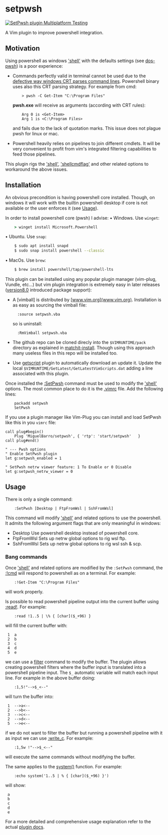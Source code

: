 # setpwsh
[![SetPwsh plugin Multiplatform Testing](https://github.com/MiguelBarro/setpwsh/actions/workflows/testing.yaml/badge.svg?branch=main&event=schedule)](https://github.com/MiguelBarro/setpwsh/actions/workflows/testing.yaml)

A Vim plugin to improve powershell integration.

## Motivation

Using powershell as windows ['shell'](https://vimhelp.org/options.txt.html#%27shell%27) with the defaults settings (see [dos-pwsh](https://vimhelp.org/os_dos.txt.html#dos-pwsh)) is a poor experience:

+ Commands perfectly valid in terminal cannot be used due to the [defective way windows CRT parses command lines](https://devblogs.microsoft.com/oldnewthing/20100917-00/?p=12833).
  Powershell binary uses also this CRT parsing strategy. For example from cmd:
  ```pws
      > pwsh -C Get-Item "C:\Program Files"
  ```
  **pwsh.exe** will receive as arguments (according with CRT rules):
  ```pwsh
      Arg 0 is <Get-Item>
      Arg 1 is <C:\Program Files>
  ```
  and fails due to the lack of quotation marks.
  This issue does not plague pwsh for linux or mac.

+ Powershell heavily relies on pipelines to join different cmdlets. It will be very convenient to profit from vim's integrated filtering capabilities to feed those pipelines.

This plugin rigs the ['shell'](https://vimhelp.org/options.txt.html#%27shell%27), ['shellcmdflag'](https://vimhelp.org/options.txt.html#%27shellcmdflag%27) and other related options to
workaround the above issues.

## Installation

An obvious precondition is having powershell core installed. Though, on windows it will work with the builtin powershell desktop if core is not available or the user enforces it (see [Usage](#usage)).

In order to install powershell core (pwsh) I advise:
• Windows. Use `winget`:
```cmd
    > winget install Microsoft.Powershell
```
• Ubuntu. Use `snap`:
```bash
    $ sudo apt install snapd
    $ sudo snap install powershell --classic
```
• MacOs. Use `brew`:
```bash
    $ brew install powershell/tap/powershell-lts
```

This plugin can be installed using any popular plugin manager (vim-plug, Vundle, etc...) but vim plugin integration is
extremely easy in later releases ([version8.0](https://vimhelp.org/version8.txt.html#version8.0) introduced package support):

+ A [vimball] is distributed by [www.vim.org](www.vim.org). Installation is as easy as sourcing the vimball file:
  ```vim
    :source setpwsh.vba
  ```
  so is uninstall:
  ```vim
    :RmVimball setpwsh.vba
  ```

+ The github repo can be cloned direcly into the `$VIMRUNTIME/pack` directory as explained in [matchit-install](https://vimhelp.org/usr_05.txt.html#matchit-install). Though using this approach many useless files in this repo will be installed too.

+ Use [getscript](https://vimhelp.org/pi_getscript.txt.html#getscript) plugin to automatically download an update it. Update the local
  `$VIMRUNTIME/GetLatest/GetLatestVimScripts.dat` adding a line associated with this plugin.

Once installed the [:SetPwsh](#usage) command must be used to modify the ['shell'](https://vimhelp.org/options.txt.html#%27shell%27) options. The most common place to do it is the [.vimrc](https://vimhelp.org/starting.txt.html#vimrc) file. Add the following lines:
```vim
    packadd setpwsh
    SetPwsh
```

If you use a plugin manager like Vim-Plug you can install and load SetPwsh like this in you `vimrc` file:
```vim
call plug#begin()
    Plug 'MiguelBarro/setpwsh', { 'rtp': 'start/setpwsh'   }
call plug#end()

" --- Pwsh options
" Enable SetPwsh plugin
let g:setpwsh_enabled = 1

" SetPwsh netrw viewer feature: 1 To Enable or 0 Disable
let g:setpwsh_netrw_viewer = 0
```

## Usage

There is only a single command:
```vim
    :SetPwsh [Desktop | FtpFromWsl | SshFromWsl]
```
This command will modify ['shell'](https://vimhelp.org/options.txt.html#%27shell%27) and related options to use the
powershell. It admits the following argument flags that are only meaningful in windows:

+ Desktop     Use powershell desktop instead of powershell core.
+ FtpFromWsl  Sets up netrw global options to rig wsl ftp.
+ SshFromWsl  Sets up netrw global options to rig wsl ssh & scp.

### Bang commands

Once ['shell'](https://vimhelp.org/options.txt.html#%27shell%27) and related options are modified by the `:SetPwsh`
command, the [:!cmd](https://vimhelp.org/various.txt.html#%3A%21cmd) will respond to powershell as on a terminal. For example:
```vim
    :!Get-Item "C:\Program Files"
```
will work properly.

Is possible to read powershell pipeline output into the current buffer using [:read!](https://vimhelp.org/insert.txt.html#%3Aread%21). For example:
```vim
    :read !1..5 | \% { [char]($_+96) }
```
will fill the current buffer with:
```vim
 1  a
 2  b
 3  c
 4  d
 5  e
```

we can use a [filter](https://vimhelp.org/change.txt.html#filter) command to modify the buffer. The plugin allows creating powershell filters where the buffer input is translated into a powershell pipeline input. The `$_` automatic variable will match each input line. For example in the above buffer doing:
```vim
    :1,5!"-->$_<--"
```
will turn the buffer into:
```vim
 1  -->a<--
 2  -->b<--
 3  -->c<--
 2  -->d<--
 5  -->e<--
```

if we do not want to filter the buffer but running a powershell pipeline with
it as input we can use [:write_c](https://vimhelp.org/editing.txt.html#%3Awrite_c). For example:
```vim
    :1,5w !"-->$_<--"
```
will execute the same commands without modifying the buffer.

The same applies to the [system()](https://vimhelp.org/builtin.txt.html#system%28%29) function. For example:
```vim
    :echo system('1..5 | % { [char]($_+96) }')
```
will show:
```vim
 a
 b
 c
 d
 e
```

For a more detailed and comprehensive usage explanation refer to the actual [plugin docs](https://github.com/MiguelBarro/setpwsh/releases/download/1.0/setpwsh.html).
